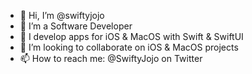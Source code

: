 - 👋 Hi, I’m @swiftyjojo
- 👀 I’m a Software Developer
- 🌱 I develop apps for iOS & MacOS with Swift & SwiftUI
- 💞️ I’m looking to collaborate on iOS & MacOS projects
- 📫 How to reach me: @SwiftyJojo on Twitter

<!---
swiftyjojo/swiftyjojo is a ✨ special ✨ repository because its `README.md` (this file) appears on your GitHub profile.
You can click the Preview link to take a look at your changes.
--->

